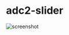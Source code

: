# adc2-slider

![screenshot](https://support.askia.com/hc/en-us/article_attachments/200203391/adc2-slider.png)
